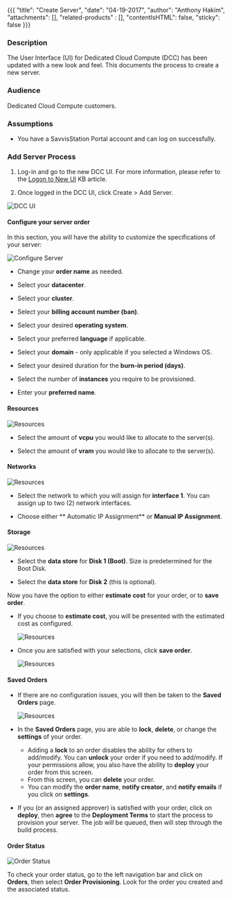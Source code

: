 {{{
  "title": "Create Server",
  "date": "04-19-2017",
  "author": "Anthony Hakim",
  "attachments": [],
  "related-products" : [],
  "contentIsHTML": false,
  "sticky": false
}}}

### Description

The User Interface (UI) for Dedicated Cloud Compute (DCC) has been updated with a new look and feel. This documents the process to create a new server.

### Audience

Dedicated Cloud Compute customers.

### Assumptions

* You have a SavvisStation Portal account and can log on successfully.

### Add Server Process

1. Log-in and go to the new DCC UI. For more information, please refer to the [Logon to New UI](./logon-new-UI.md) KB article.

2. Once logged in the DCC UI, click Create > Add Server.

  ![DCC UI](../../images/dcc/add-svr.png)

#### Configure your server order

In this section, you will have the ability to customize the specifications of your server:

  ![Configure Server](../../images/dcc/config-svr.png)

* Change your **order name** as needed.

* Select your **datacenter**.

* Select your **cluster**.

* Select your **billing account number (ban)**.

* Select your desired **operating system**.

* Select your preferred **language** if applicable.

* Select your **domain** - only applicable if you selected a Windows OS.

* Select your desired duration for the **burn-in period (days)**.

* Select the number of **instances** you require to be provisioned.

* Enter your **preferred name**.

#### Resources

  ![Resources](../../images/dcc/add-svr-resources.png)

* Select the amount of **vcpu** you would like to allocate to the server(s).

* Select the amount of **vram** you would like to allocate to the server(s).

#### Networks

![Resources](../../images/dcc/add-svr-networks.png)

* Select the network to which you will assign for **interface 1**. You can assign up to two (2) network interfaces.

* Choose either ** Automatic IP Assignment** or **Manual IP Assignment**.

#### Storage

  ![Resources](../../images/dcc/add-svr-storage.png)

* Select the **data store** for **Disk 1 (Boot)**. Size is predetermined for the Boot Disk.

* Select the **data store** for **Disk 2** (this is optional).

Now you have the option to either **estimate cost** for your order, or to **save order**.

* If you choose to **estimate cost**, you will be presented with the estimated cost as configured.

  ![Resources](../../images/dcc/add-svr-estimate-cost.png)

* Once you are satisfied with your selections, click **save order**.

  ![Resources](../../images/dcc/add-svr-save-order.png)

#### Saved Orders

* If there are no configuration issues, you will then be taken to the **Saved Orders** page.

  ![Resources](../../images/dcc/add-svr-order-page.png)

* In the **Saved Orders** page, you are able to **lock**, **delete**, or change the **settings** of your order.

  * Adding a **lock** to an order disables the ability for others to add/modify. You can **unlock** your order if you need to add/modify. If your permissions allow, you also have the ability to **deploy** your order from this screen.
  * From this screen, you can **delete** your order.
  * You can modify the **order name**, **notify creator**, and **notify emails** if you click on **settings**.

* If you (or an assigned approver) is satisfied with your order, click on **deploy**, then **agree** to the **Deployment Terms** to start the process to provision your server. The job will be queued, then will step through the build process.

#### Order Status

  ![Order Status](../../images/dcc/order-provisioning.png)

To check your order status, go to the left navigation bar and click on **Orders**, then select **Order Provisioning**. Look for the order you created and the associated status.
